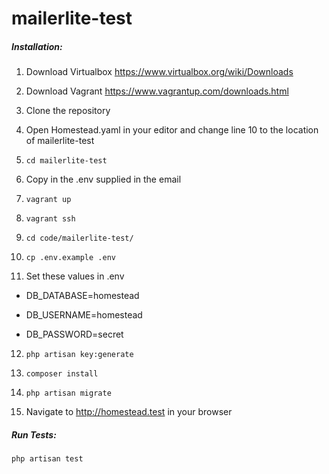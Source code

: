 # mailerlite-test

##### Installation:

1. Download Virtualbox https://www.virtualbox.org/wiki/Downloads

2. Download Vagrant https://www.vagrantup.com/downloads.html

3. Clone the repository

4. Open Homestead.yaml in your editor and change line 10 to the location of mailerlite-test

5. `cd mailerlite-test`

6. Copy in the .env supplied in the email

7. `vagrant up`

8. `vagrant ssh`

9. `cd code/mailerlite-test/`

10. `cp .env.example .env`

11. Set these values in .env

- DB_DATABASE=homestead

- DB_USERNAME=homestead

- DB_PASSWORD=secret

12. `php artisan key:generate`

13. `composer install`

14. `php artisan migrate`

15. Navigate to http://homestead.test in your browser

##### Run Tests:
`php artisan test`
